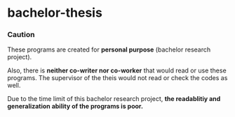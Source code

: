 # bachelor-thesis

### Caution

These programs are created for **personal purpose** (bachelor research project). 

Also, there is **neither co-writer nor co-worker** that would read or use these programs. The supervisor of the theis would not read or check the codes as well.

Due to the time limit of this bachelor research project, **the readablitiy and generalization ability of the programs is poor.**
